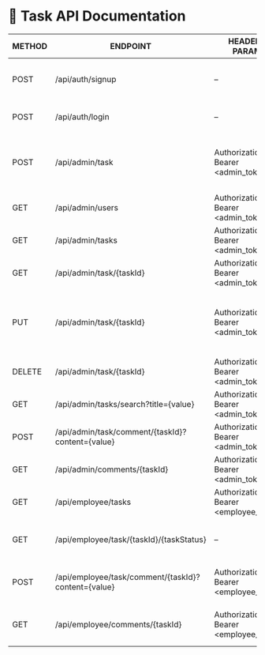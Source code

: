 # 📘 Task API Documentation

| METHOD | ENDPOINT | HEADERS / PARAMS | BODY | FUNCTION |
|--------|-------|------------------|------|----------|
| POST | /api/auth/signup | – | `{ "name": "tonystark", "email": "tonystark@gmail.com", "password": "P@ssword" }` | Register a new user |
| POST | /api/auth/login | – | `{ "email": "admin@test.com", "password": "admin" }` | Login and receive JWT |
| POST | /api/admin/task | Authorization: Bearer <admin_token> | `{ "employeeId": 1, "title": "Task Title", "description": "Task Description", "dueDate": "2025-06-17", "priority": "MEDIUM" }` | Assign task to employee |
| GET | /api/admin/users | Authorization: Bearer <admin_token> | – | Get all employees |
| GET | /api/admin/tasks | Authorization: Bearer <admin_token> | – | Get all tasks |
| GET | /api/admin/task/{taskId} | Authorization: Bearer <admin_token> | – | Get task by ID |
| PUT | /api/admin/task/{taskId} | Authorization: Bearer <admin_token> | `{ "employeeId": 2, "title": "Updated Title", "description": "Updated Description", "dueDate": "2025-06-20", "priority": "HIGH", "taskStatus": "INPROGRESS" }` | Update task by ID |
| DELETE | /api/admin/task/{taskId} | Authorization: Bearer <admin_token> | – | Delete task by ID |
| GET | /api/admin/tasks/search?title={value} | Authorization: Bearer <admin_token> | – | Search tasks by title |
| POST | /api/admin/task/comment/{taskId}?content={value} | Authorization: Bearer <admin_token> | – | Add comment to task |
| GET | /api/admin/comments/{taskId} | Authorization: Bearer <admin_token> | – | Get task comments |
| GET | /api/employee/tasks | Authorization: Bearer <employee_token> | – | Get current user tasks |
| GET | /api/employee/task/{taskId}/{taskStatus} | – | – | Update task status by employee |
| POST | /api/employee/task/comment/{taskId}?content={value} | Authorization: Bearer <employee_token> | – | Add comment by employee |
| GET | /api/employee/comments/{taskId} | Authorization: Bearer <employee_token> | – | Get employee task comments |
